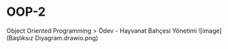 # OOP-2
Object Oriented Programming > Ödev - Hayvanat Bahçesi Yönetimi
![image](Başlıksız Diyagram.drawio.png)
